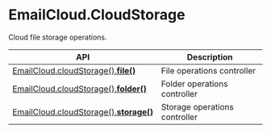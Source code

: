 # EmailCloud.CloudStorage
Cloud file storage operations.             

API | Description
--- | -----------
[EmailCloud.cloudStorage().**file()**](FileApi_list.md) | File operations controller
[EmailCloud.cloudStorage().**folder()**](FolderApi_list.md) | Folder operations controller
[EmailCloud.cloudStorage().**storage()**](StorageApi_list.md) | Storage operations controller
